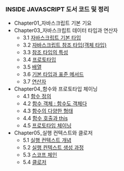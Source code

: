 ### INSIDE JAVASCRIPT 도서 코드 및 정리
-   Chapter01\_자바스크립트 기본 기요
-   Chapter03\_자바스크립트 데이터 타입과 연산자
    -   3.1 [자바스크립트 기본 타입](https://yonghwankim-dev.tistory.com/54?category=962746)
    -   3.2 [자바스크립트 참조 타입(객체 타입)](https://yonghwankim-dev.tistory.com/58?category=962746)
    -   3.3 [참조 타입의 특성](https://yonghwankim-dev.tistory.com/59?category=962746)
    -   3.4 [프로토타입](https://yonghwankim-dev.tistory.com/60?category=962746)
    -   3.5 [배열](https://yonghwankim-dev.tistory.com/61?category=962746)
    -   3.6 [기본 타입과 표준 메서드](https://yonghwankim-dev.tistory.com/62?category=962746)
    -   3.7 [연산자](https://yonghwankim-dev.tistory.com/63?category=962746)
-   Chapter04\_함수와 프로토타입 체이닝
    -   4.1 [함수 정의](https://yonghwankim-dev.tistory.com/65?category=962746)
    -   4.2 [함수 객체 : 함수도 객체다](https://yonghwankim-dev.tistory.com/66?category=962746)
    -   4.3 [함수의 다양한 형태](https://yonghwankim-dev.tistory.com/70?category=962746)
    -   4.4 [함수 호출과 this](https://yonghwankim-dev.tistory.com/158?category=962746)
    -   4.5 [프로토타입 체이닝](https://yonghwankim-dev.tistory.com/159?category=962746)
-   Chapter05\_실행 컨텍스트와 클로저
    -   5.1 [실행 컨텍스트 개념](https://yonghwankim-dev.tistory.com/161?category=962746)
    -   5.2 [실행 컨텍스트 생성 과정](https://yonghwankim-dev.tistory.com/162?category=962746)
    -   5.3 [스코프 체인](https://yonghwankim-dev.tistory.com/163?category=962746)
    -   5.4 [클로저](https://yonghwankim-dev.tistory.com/164?category=962746)
